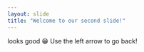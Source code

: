 ```yaml
---
layout: slide
title: "Welcome to our second slide!"
---
```

looks good :grin:
Use the left arrow to go back!
